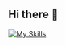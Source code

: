 ## Hi there 👋

[![My Skills](https://skillicons.dev/icons?i=mongodb,express,react,nodejs,c,java,godot,spring,arduino,linux,mysql,postman,html,javascript)](https://skillicons.dev)

<!--
**RaimundoMonzon/RaimundoMonzon** is a ✨ _special_ ✨ repository because its `README.md` (this file) appears on your GitHub profile.

Here are some ideas to get you started:

- 🔭 I’m currently working on ...
- 🌱 I’m currently learning ...
- 👯 I’m looking to collaborate on ...
- 🤔 I’m looking for help with ...
- 💬 Ask me about ...
- 📫 How to reach me: ...
- 😄 Pronouns: ...
- ⚡ Fun fact: ...
-->
